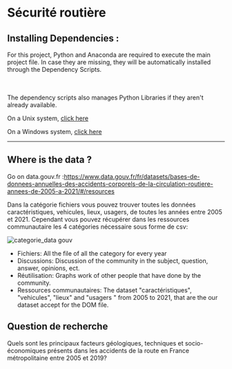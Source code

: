 # Sécurité routière

## Installing Dependencies :  
  
  
For this project, Python and Anaconda are required to execute the main project file. In case they are missing, they will be automatically installed through the Dependency Scripts.  
<br/><br/>
  
The dependency scripts also manages Python Libraries if they aren't already available.  

On a Unix system, [click here](https://github.com/Warnex04/Projet-DataVis.2/blob/main/Scripts/Dependency%20Scripts/create_env.sh)  

On a Windows system, [click here](https://github.com/Warnex04/Projet-DataVis.2/blob/main/Scripts/Dependency%20Scripts/create_env.ps1)  

---

## Where is the data ?

Go on data.gouv.fr :https://www.data.gouv.fr/fr/datasets/bases-de-donnees-annuelles-des-accidents-corporels-de-la-circulation-routiere-annees-de-2005-a-2021/#/resources 

Dans la catégorie fichiers vous pouvez trouver toutes les données caractéristiques, vehicules, lieux, usagers, de toutes les années entre 2005 et 2021. Cependant vous pouvez récupérer dans les ressources communautaire les 4 catégories nécessaire sous forme de csv: 

![categorie_data gouv](https://user-images.githubusercontent.com/125503955/236210504-2d3cb6bc-cb96-43d2-9bec-6dc01dae04d3.png)

- Fichiers: All the file of all the category for every year
- Discussions: Discussion of the community in the subject, question, answer, opinions, ect.
- Réutilisation: Graphs work of other people that have done by the community.
- Ressources communautaires: The dataset  "caractéristiques", "vehicules", "lieux" and "usagers " from 2005 to 2021, that are the our dataset accept for the DOM file.


## Question de recherche

Quels sont les principaux facteurs géologiques, techniques et socio-économiques présents dans les accidents de la route en France métropolitaine entre 2005 et 2019?


